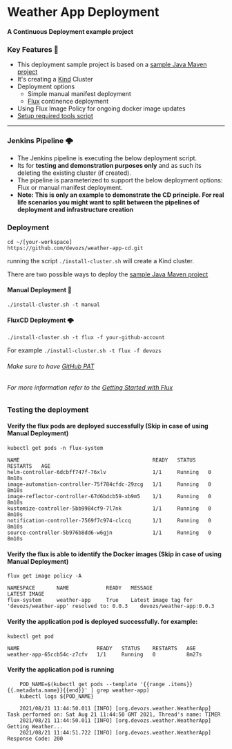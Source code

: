 # Weather App Deployment
#### A Continuous Deployment example project

### Key Features 🔑

- This deployment sample project is based on a [sample Java Maven project](https://github.com/devozs/weather-app)
- It's creating a [Kind](https://kind.sigs.k8s.io/) Cluster
- Deployment options 
  - Simple manual manifest deployment
  - [Flux](https://fluxcd.io/) continence deployment
- Using Flux Image Policy for ongoing docker image updates
- [Setup required tools script](https://github.com/devozs/weather-app-cd/blob/dev/setup-prerequisites.sh)
---
### Jenkins Pipeline 🌩️
- The Jenkins pipeline is executing the below deployment script. 
- Its for **testing and demonstration purposes only** and as such its deleting the existing cluster (if created).
- The pipeline is parameterized to support the below deployment options: Flux or manual manifest deployment.
- **Note: This is only an example to demonstrate the CD principle. For real life scenarios you might want to split between the pipelines of deployment and infrastructure creation**


### Deployment
    cd ~/[your-workspace]
    https://github.com/devozs/weather-app-cd.git

running the script ```./install-cluster.sh``` will create a Kind cluster.

There are two possible ways to deploy the [sample Java Maven project](https://github.com/devozs/weather-app)

#### Manual Deployment 🚪
    ./install-cluster.sh -t manual

#### FluxCD Deployment 🌩️
    ./install-cluster.sh -t flux -f your-github-account
For example `./install-cluster.sh -t flux -f devozs`


###### Make sure to have [GitHub PAT](https://docs.github.com/en/github/authenticating-to-github/keeping-your-account-and-data-secure/creating-a-personal-access-token)

###### For more information refer to the [Getting Started with Flux](https://fluxcd.io/docs/get-started/)

### Testing the deployment

#### Verify the flux pods are deployed successfully (Skip in case of using Manual Deployment)
```
kubectl get pods -n flux-system

NAME                                           READY   STATUS    RESTARTS   AGE
helm-controller-6dcbff747f-76xlv               1/1     Running   0          8m10s
image-automation-controller-75f784cfdc-29zcg   1/1     Running   0          8m10s
image-reflector-controller-67d6bdcb59-xb9m5    1/1     Running   0          8m10s
kustomize-controller-5bb9984cf9-7l7nk          1/1     Running   0          8m10s
notification-controller-7569f7c974-clccq       1/1     Running   0          8m10s
source-controller-5b976b8dd6-w6gjn             1/1     Running   0          8m10s
```
#### Verify the flux is able to identify the Docker images (Skip in case of using Manual Deployment)
```
flux get image policy -A

NAMESPACE       NAME            READY   MESSAGE                                                         LATEST IMAGE             
flux-system     weather-app     True    Latest image tag for 'devozs/weather-app' resolved to: 0.0.3    devozs/weather-app:0.0.3     

```

#### Verify the application pod is deployed successfully. for example:
```
kubectl get pod

NAME                         READY   STATUS    RESTARTS   AGE
weather-app-65ccb54c-z7cfv   1/1     Running   0          8m27s

```
#### Verify the application pod is running
```
    POD_NAME=$(kubectl get pods --template '{{range .items}}{{.metadata.name}}{{end}}' | grep weather-app)
    kubectl logs ${POD_NAME}

    2021/08/21 11:44:50.011 [INFO] [org.devozs.weather.WeatherApp] Task performed on: Sat Aug 21 11:44:50 GMT 2021, Thread's name: TIMER
    2021/08/21 11:44:50.011 [INFO] [org.devozs.weather.WeatherApp] Getting Weather...
    2021/08/21 11:44:51.722 [INFO] [org.devozs.weather.WeatherApp] Response Code: 200
```